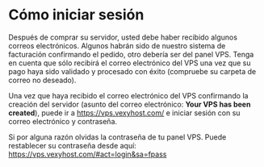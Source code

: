# Cómo iniciar sesión

Después de comprar su servidor, usted debe haber recibido algunos correos electrónicos. Algunos habrán sido de nuestro sistema de facturación confirmando el pedido, otro debería ser del panel VPS. Tenga en cuenta que sólo recibirá el correo electrónico del VPS una vez que su pago haya sido validado y procesado con éxito (compruebe su carpeta de correo no deseado).

Una vez que haya recibido el correo electrónico del VPS confirmando la creación del servidor (asunto del correo electrónico: **Your VPS has been created**), puede ir a https://vps.vexyhost.com/ e iniciar sesión con su correo electrónico y contraseña.

Si por alguna razón olvidas la contraseña de tu panel VPS. Puede restablecer su contraseña desde aquí: https://vps.vexyhost.com/#act=login&sa=fpass